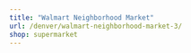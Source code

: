 ```yaml
---
title: "Walmart Neighborhood Market"
url: /denver/walmart-neighborhood-market-3/
shop: supermarket
---
```

